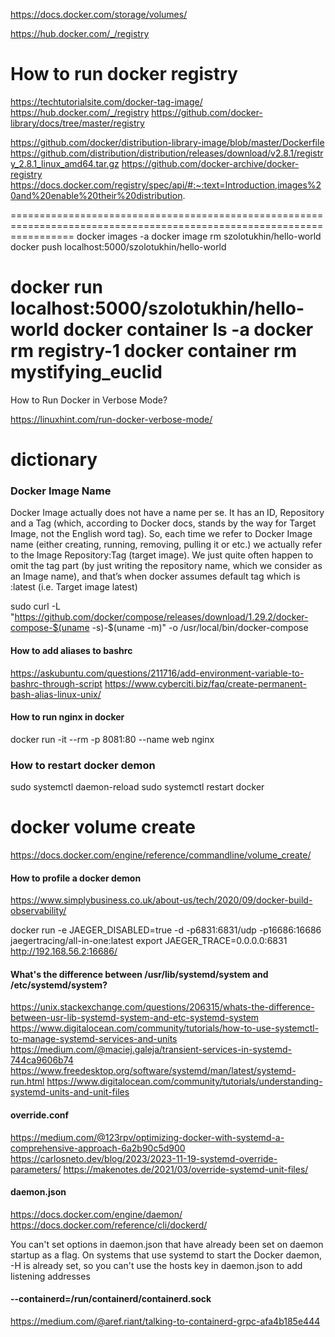 https://docs.docker.com/storage/volumes/

https://hub.docker.com/_/registry

# How to run docker registry

https://techtutorialsite.com/docker-tag-image/
https://hub.docker.com/_/registry
https://github.com/docker-library/docs/tree/master/registry

https://github.com/docker/distribution-library-image/blob/master/Dockerfile
https://github.com/distribution/distribution/releases/download/v2.8.1/registry_2.8.1_linux_amd64.tar.gz
https://github.com/docker-archive/docker-registry
https://docs.docker.com/registry/spec/api/#:~:text=Introduction,images%20and%20enable%20their%20distribution.

=======================================================================================================================
docker images -a
docker image rm szolotukhin/hello-world
docker push localhost:5000/szolotukhin/hello-world

docker run localhost:5000/szolotukhin/hello-world
docker container ls -a
docker rm registry-1
docker container rm mystifying_euclid
=======================================================================================================================
How to Run Docker in Verbose Mode?

https://linuxhint.com/run-docker-verbose-mode/

dictionary
=======================================================================================================================

### Docker Image Name
Docker Image actually does not have a name per se. 
It has an ID, Repository and a Tag (which, according to Docker docs, stands by the way for Target Image, not the English word tag). 
So, each time we refer to Docker Image name (either creating, running, removing, pulling it or etc.) 
we actually refer to the Image Repository:Tag (target image).
We just quite often happen to omit the tag part (by just writing the repository name, which we consider as an Image name), 
and that’s when docker assumes default tag which is :latest (i.e. Target image latest)

sudo curl -L "https://github.com/docker/compose/releases/download/1.29.2/docker-compose-$(uname -s)-$(uname -m)" -o /usr/local/bin/docker-compose

#### How to add aliases to bashrc
https://askubuntu.com/questions/211716/add-environment-variable-to-bashrc-through-script
https://www.cyberciti.biz/faq/create-permanent-bash-alias-linux-unix/

#### How to run nginx in docker
docker run -it --rm -p 8081:80 --name web nginx

### How to restart docker demon

sudo systemctl daemon-reload
sudo systemctl restart docker

docker volume create
=======================================================================================================================
https://docs.docker.com/engine/reference/commandline/volume_create/

#### How to profile a docker demon
https://www.simplybusiness.co.uk/about-us/tech/2020/09/docker-build-observability/

docker run -e JAEGER_DISABLED=true -d -p6831:6831/udp -p16686:16686 jaegertracing/all-in-one:latest export JAEGER_TRACE=0.0.0.0:6831
http://192.168.56.2:16686/

#### What's the difference between /usr/lib/systemd/system and /etc/systemd/system?
https://unix.stackexchange.com/questions/206315/whats-the-difference-between-usr-lib-systemd-system-and-etc-systemd-system
https://www.digitalocean.com/community/tutorials/how-to-use-systemctl-to-manage-systemd-services-and-units
https://medium.com/@maciej.galeja/transient-services-in-systemd-744ca9606b74
https://www.freedesktop.org/software/systemd/man/latest/systemd-run.html
https://www.digitalocean.com/community/tutorials/understanding-systemd-units-and-unit-files

#### override.conf
https://medium.com/@123rpv/optimizing-docker-with-systemd-a-comprehensive-approach-6a2b90c5d900
https://carlosneto.dev/blog/2023/2023-11-19-systemd-override-parameters/
https://makenotes.de/2021/03/override-systemd-unit-files/

#### daemon.json
https://docs.docker.com/engine/daemon/
https://docs.docker.com/reference/cli/dockerd/

You can't set options in daemon.json that have already been set on daemon startup as a flag. 
On systems that use systemd to start the Docker daemon, -H is already set, 
so you can't use the hosts key in daemon.json to add listening addresses

#### --containerd=/run/containerd/containerd.sock
https://medium.com/@aref.riant/talking-to-containerd-grpc-afa4b185e444
